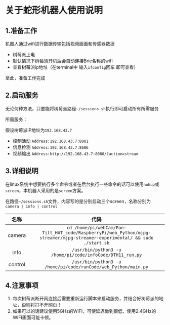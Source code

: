 # 关于蛇形机器人使用说明


## 1.准备工作

机器人通过wifi进行数据传输包括视频画面和传感器数据

- 树莓派上电
- 默认情况下树莓派开机后会自动连接Brie名称的wifi
- 查看树莓派ip地址（在terminal中 输入```ifconfig```回车 即可查看）

至此，准备工作完成

## 2.启动服务

无论何种方法，只要能将树莓派路径```~/sessions.sh```执行即可启动所有所需服务

所需服务：

假设树莓派IP地址为```192.168.43.7```

- 控制活动 ```Address:192.168.43.7:8001```
- 信息检测 ```Address:192.168.43.7:8686```
- 视频输出 ```Address:http://192.168.43.7:8080/?action=stream```

## 3.详细说明

在linux系统中想要执行多个命令或者在后台执行一些命令的话可以使用```nohup```或```screen```，本机器人采用的是```screen```方案。

在路径```~/sessions.sh```文件，内容写的是分别启动三个screen，名称分别为 ```camera | info | control```

| 名称    | 代码                                                         |
| :-------: | :------------------------------------------------------------: |
| camera  | ```cd /home/pi/webCam/Pan-Tilt_HAT_code/RaspberryPi/web_Python/mjpg-streamer/mjpg-streamer-experimental/ && sudo ./start.sh``` |
| info    | ```/usr/bin/python3 -u /home/pi/code/infoCode/DTH11_run.py``` |
| control | ```/usr/bin/python3 -u /home/pi/code/runCode/web_Python/main.py``` |

## 4.注意事项

1. 每次树莓派断开网连接后需要重新运行脚本来启动服务，并结合好树莓派的地址，否则将打不开网页！
2. 如果可以的话建议使用5GHz的WIFI，可使延迟做到很低，使用2.4GHz的WIFI画面可能卡顿。


